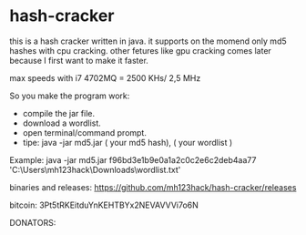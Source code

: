 # hash-cracker
this is a hash cracker written in java.
it supports on the momend only md5 hashes with cpu cracking.
other fetures like gpu cracking comes later because I first want to make it faster.

max speeds with i7 4702MQ = 2500 KHs/ 2,5 MHz

So you make the program work:
- compile the jar file.
- download a wordlist.
- open terminal/command prompt.
- tipe: java -jar md5.jar ( your md5 hash), ( your wordlist )

Example: java -jar md5.jar f96bd3e1b9e0a1a2c0c2e6c2deb4aa77 'C:\Users\mh123hack\Downloads\wordlist.txt'

binaries and releases: https://github.com/mh123hack/hash-cracker/releases

bitcoin: 3Pt5tRKEitduYnKEHTBYx2NEVAVVVi7o6N

DONATORS:

